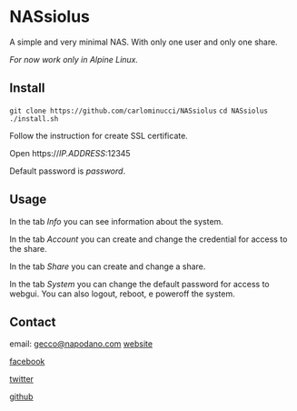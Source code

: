 # NASsiolus
A simple and very minimal NAS. With only one user and only one share.

*For now work only in Alpine Linux.*

## Install

`git clone https://github.com/carlominucci/NASsiolus`
`cd NASsiolus`
`./install.sh`

Follow the instruction for create SSL certificate.

Open https://*IP.ADDRESS*:12345

Default password is *password*.

## Usage

In the tab *Info* you can see information about the system.

In the tab *Account* you can create and change the credential for access to the share.

In the tab *Share* you can create and change a share.

In the tab *System* you can change the default password for access to webgui.
You can also logout, reboot, e poweroff the system.

## Contact

email: gecco@napodano.com
[website](https://minucci.net "minucci.net")

[facebook](https://www.facebook.com/gecco "facebook")

[twitter](https://twitter.com/gecco "twitter")

[github](https://github.com/carlominucci "github")

